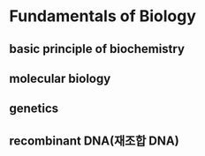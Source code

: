 # Fundamentals of Biology
## basic principle of biochemistry
## molecular biology
## genetics
## recombinant DNA(재조합 DNA)
